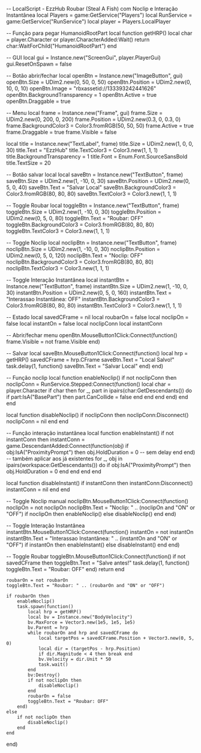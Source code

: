 -- LocalScript - EzzHub Roubar (Steal A Fish) com Noclip e Interação Instantânea
local Players = game:GetService("Players")
local RunService = game:GetService("RunService")
local player = Players.LocalPlayer

-- Função para pegar HumanoidRootPart
local function getHRP()
    local char = player.Character or player.CharacterAdded:Wait()
    return char:WaitForChild("HumanoidRootPart")
end

-- GUI
local gui = Instance.new("ScreenGui", player.PlayerGui)
gui.ResetOnSpawn = false

-- Botão abrir/fechar
local openBtn = Instance.new("ImageButton", gui)
openBtn.Size = UDim2.new(0, 50, 0, 50)
openBtn.Position = UDim2.new(0, 10, 0, 10)
openBtn.Image = "rbxassetid://133393242441626"
openBtn.BackgroundTransparency = 1
openBtn.Active = true
openBtn.Draggable = true

-- Menu
local frame = Instance.new("Frame", gui)
frame.Size = UDim2.new(0, 200, 0, 200)
frame.Position = UDim2.new(0.3, 0, 0.3, 0)
frame.BackgroundColor3 = Color3.fromRGB(50, 50, 50)
frame.Active = true
frame.Draggable = true
frame.Visible = false

local title = Instance.new("TextLabel", frame)
title.Size = UDim2.new(1, 0, 0, 30)
title.Text = "EzzHub"
title.TextColor3 = Color3.new(1, 1, 1)
title.BackgroundTransparency = 1
title.Font = Enum.Font.SourceSansBold
title.TextSize = 20

-- Botão salvar local
local saveBtn = Instance.new("TextButton", frame)
saveBtn.Size = UDim2.new(1, -10, 0, 30)
saveBtn.Position = UDim2.new(0, 5, 0, 40)
saveBtn.Text = "Salvar Local"
saveBtn.BackgroundColor3 = Color3.fromRGB(80, 80, 80)
saveBtn.TextColor3 = Color3.new(1, 1, 1)

-- Toggle Roubar
local toggleBtn = Instance.new("TextButton", frame)
toggleBtn.Size = UDim2.new(1, -10, 0, 30)
toggleBtn.Position = UDim2.new(0, 5, 0, 80)
toggleBtn.Text = "Roubar: OFF"
toggleBtn.BackgroundColor3 = Color3.fromRGB(80, 80, 80)
toggleBtn.TextColor3 = Color3.new(1, 1, 1)

-- Toggle Noclip
local noclipBtn = Instance.new("TextButton", frame)
noclipBtn.Size = UDim2.new(1, -10, 0, 30)
noclipBtn.Position = UDim2.new(0, 5, 0, 120)
noclipBtn.Text = "Noclip: OFF"
noclipBtn.BackgroundColor3 = Color3.fromRGB(80, 80, 80)
noclipBtn.TextColor3 = Color3.new(1, 1, 1)

-- Toggle Interação Instantânea
local instantBtn = Instance.new("TextButton", frame)
instantBtn.Size = UDim2.new(1, -10, 0, 30)
instantBtn.Position = UDim2.new(0, 5, 0, 160)
instantBtn.Text = "Interassao Instantânea: OFF"
instantBtn.BackgroundColor3 = Color3.fromRGB(80, 80, 80)
instantBtn.TextColor3 = Color3.new(1, 1, 1)

-- Estado
local savedCFrame = nil
local roubarOn = false
local noclipOn = false
local instantOn = false
local noclipConn
local instantConn

-- Abrir/fechar menu
openBtn.MouseButton1Click:Connect(function()
    frame.Visible = not frame.Visible
end)

-- Salvar local
saveBtn.MouseButton1Click:Connect(function()
    local hrp = getHRP()
    savedCFrame = hrp.CFrame
    saveBtn.Text = "Local Salvo!"
    task.delay(1, function()
        saveBtn.Text = "Salvar Local"
    end)
end)

-- Função noclip
local function enableNoclip()
    if not noclipConn then
        noclipConn = RunService.Stepped:Connect(function()
            local char = player.Character
            if char then
                for _, part in ipairs(char:GetDescendants()) do
                    if part:IsA("BasePart") then
                        part.CanCollide = false
                    end
                end
            end
        end)
    end
end

local function disableNoclip()
    if noclipConn then
        noclipConn:Disconnect()
        noclipConn = nil
    end
end

-- Função interação instantânea
local function enableInstant()
    if not instantConn then
        instantConn = game.DescendantAdded:Connect(function(obj)
            if obj:IsA("ProximityPrompt") then
                obj.HoldDuration = 0 -- sem delay
            end
        end)
        -- também aplicar aos já existentes
        for _, obj in ipairs(workspace:GetDescendants()) do
            if obj:IsA("ProximityPrompt") then
                obj.HoldDuration = 0
            end
        end
    end
end

local function disableInstant()
    if instantConn then
        instantConn:Disconnect()
        instantConn = nil
    end
end

-- Toggle Noclip manual
noclipBtn.MouseButton1Click:Connect(function()
    noclipOn = not noclipOn
    noclipBtn.Text = "Noclip: " .. (noclipOn and "ON" or "OFF")
    if noclipOn then
        enableNoclip()
    else
        disableNoclip()
    end
end)

-- Toggle Interação Instantânea
instantBtn.MouseButton1Click:Connect(function()
    instantOn = not instantOn
    instantBtn.Text = "Interassao Instantânea: " .. (instantOn and "ON" or "OFF")
    if instantOn then
        enableInstant()
    else
        disableInstant()
    end
end)

-- Toggle Roubar
toggleBtn.MouseButton1Click:Connect(function()
    if not savedCFrame then
        toggleBtn.Text = "Salve antes!"
        task.delay(1, function()
            toggleBtn.Text = "Roubar: OFF"
        end)
        return
    end

    roubarOn = not roubarOn
    toggleBtn.Text = "Roubar: " .. (roubarOn and "ON" or "OFF")

    if roubarOn then
        enableNoclip()
        task.spawn(function()
            local hrp = getHRP()
            local bv = Instance.new("BodyVelocity")
            bv.MaxForce = Vector3.new(1e5, 1e5, 1e5)
            bv.Parent = hrp
            while roubarOn and hrp and savedCFrame do
                local targetPos = savedCFrame.Position + Vector3.new(0, 5, 0)
                local dir = (targetPos - hrp.Position)
                if dir.Magnitude < 4 then break end
                bv.Velocity = dir.Unit * 50
                task.wait()
            end
            bv:Destroy()
            if not noclipOn then
                disableNoclip()
            end
            roubarOn = false
            toggleBtn.Text = "Roubar: OFF"
        end)
    else
        if not noclipOn then
            disableNoclip()
        end
    end
end)
